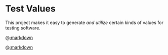 # Test Values

This project makes it easy to generate _and utilize_ certain kinds of values for testing software.

@[:markdown](named_values/template.md)

@[:markdown](string_values/template.md)
